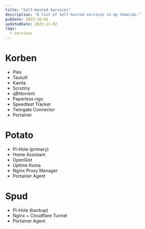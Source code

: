 ```yaml
---
title: "Self-Hosted Services"
description: "A list of self-hosted services in my homelab."
pubDate: 2023-10-02
updatedDate: 2023-11-02
tags:
  - services
---
```


# Korben

- Plex
- Tautulli
- Kavita
- Scrutiny
- qBittorrent
- Paperless-ngx
- Speedtest Tracker
- Twingate Connector
- Portainer

# Potato

- Pi-Hole (primary)
- Home Assistant
- OpenGist
- Uptime Kuma
- Nginx Proxy Manager
- Portainer Agent

# Spud

- Pi-Hole (backup)
- Nginx + Cloudflare Tunnel
- Portainer Agent
